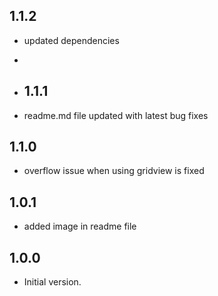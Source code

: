 ## 1.1.2

- updated dependencies
- 
- ## 1.1.1

- readme.md file updated with latest bug fixes

## 1.1.0

- overflow issue when using gridview is fixed

## 1.0.1

- added image in readme file

## 1.0.0

- Initial version.
